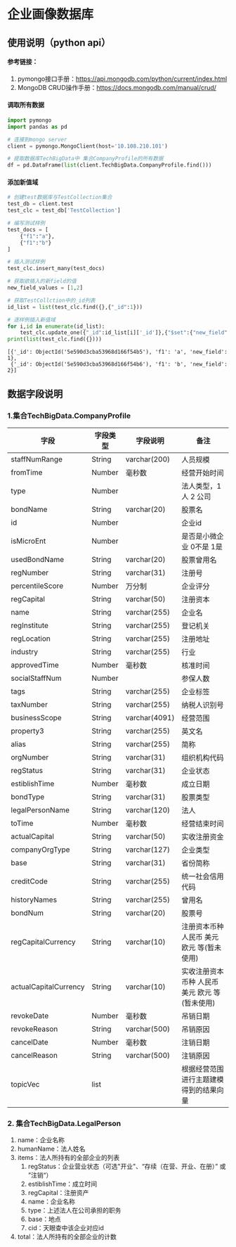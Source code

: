 # 企业画像数据库

## 使用说明（python api）

#### 参考链接：

1.  pymongo接口手册：https://api.mongodb.com/python/current/index.html
2.  MongoDB CRUD操作手册：https://docs.mongodb.com/manual/crud/

#### 调取所有数据

```python
import pymongo
import pandas as pd

# 连接到mongo server
client = pymongo.MongoClient(host='10.108.210.101')

# 提取数据库TechBigData中 集合CompanyProfile的所有数据
df = pd.DataFrame(list(client.TechBigData.CompanyProfile.find()))
```

#### 添加新值域

```python
# 创建test数据库与TestCollection集合
test_db = client.test
test_clc = test_db['TestCollection']

# 编写测试样例
test_docs = [
    {"f1":"a"},
    {"f1":"b"}
]

# 插入测试样例
test_clc.insert_many(test_docs)

# 获取欲插入的新field的值
new_field_values = [1,2]

# 获取TestCollction中的_id列表
id_list = list(test_clc.find({},{"_id":1}))

# 逐样例插入新值域
for i,id in enumerate(id_list):
    test_clc.update_one({"_id":id_list[i]['_id']},{"$set":{"new_field":new_field_values[i]}})
print(list(test_clc.find({})))
```

```shell
[{'_id': ObjectId('5e590d3cba53968d166f54b5'), 'f1': 'a', 'new_field': 1},
 {'_id': ObjectId('5e590d3cba53968d166f54b6'), 'f1': 'b', 'new_field': 2}]
```



## 数据字段说明

### 1.集合TechBigData.CompanyProfile

| 字段         | 字段类型 | 字段说明  | 备注                                        |
| --------------------- | ------ | ------------- | ----------------------------------------------- |
| staffNumRange | String | varchar(200) | 人员规模 |
| fromTime              | Number | 毫秒数        | 经营开始时间                                    |
| type                  | Number |               | 法人类型，1 人 2 公司                           |
| bondName              | String | varchar(20)   | 股票名                                          |
| id                    | Number |               | 企业id                                          |
| isMicroEnt            | Number |               | 是否是小微企业 0不是 1是                        |
| usedBondName          | String | varchar(20)   | 股票曾用名                                      |
| regNumber             | String | varchar(31)   | 注册号                                          |
| percentileScore       | Number | 万分制        | 企业评分                                        |
| regCapital            | String | varchar(50)   | 注册资本                                        |
| name                  | String | varchar(255)  | 企业名                                          |
| regInstitute          | String | varchar(255)  | 登记机关                                        |
| regLocation           | String | varchar(255)  | 注册地址                                        |
| industry              | String | varchar(255)  | 行业                                            |
| approvedTime          | Number | 毫秒数        | 核准时间                                        |
| socialStaffNum        | Number |               | 参保人数                                        |
| tags                  | String | varchar(255)  | 企业标签                                        |
| taxNumber             | String | varchar(255)  | 纳税人识别号                                    |
| businessScope         | String | varchar(4091) | 经营范围                                        |
| property3             | String | varchar(255)  | 英文名                                          |
| alias                 | String | varchar(255)  | 简称                                            |
| orgNumber             | String | varchar(31)   | 组织机构代码                                    |
| regStatus             | String | varchar(31)   | 企业状态                                        |
| estiblishTime         | Number | 毫秒数        | 成立日期                                        |
| bondType              | String | varchar(31)   | 股票类型                                        |
| legalPersonName       | String | varchar(120)  | 法人                                            |
| toTime                | Number | 毫秒数        | 经营结束时间                                    |
| actualCapital         | String | varchar(50)   | 实收注册资金                                    |
| companyOrgType        | String | varchar(127)  | 企业类型                                        |
| base                  | String | varchar(31)   | 省份简称                                        |
| creditCode            | String | varchar(255)  | 统一社会信用代码                                |
| historyNames          | String | varchar(255)  | 曾用名                                          |
| bondNum               | String | varchar(20)   | 股票号                                          |
| regCapitalCurrency    | String | varchar(10)   | 注册资本币种  人民币 美元 欧元 等(暂未使用)     |
| actualCapitalCurrency | String | varchar(10)   | 实收注册资本币种  人民币 美元 欧元 等(暂未使用) |
| revokeDate            | Number | 毫秒数        | 吊销日期                                        |
| revokeReason          | String | varchar(500)  | 吊销原因                                        |
| cancelDate            | Number | 毫秒数        | 注销日期                                        |
| cancelReason          | String | varchar(500)  | 注销原因                                        |
| topicVec | list |  | 根据经营范围进行主题建模得到的结果向量 |

### 2. 集合TechBigData.LegalPerson

1.  name：企业名称
2.  humanName：法人姓名
3.  items：法人所持有的全部企业的列表
    1.  regStatus：企业营业状态（可选"开业"、“存续（在营、开业、在册）” 或 ”注销“）
    2.  estiblishTime：成立时间
    3.  regCapital：注册资产
    4.  name：企业名称
    5.  type：上述法人在公司承担的职务
    6.  base：地点
    7.  cid：天眼查中该企业对应id
4.  total：法人所持有的全部企业的计数